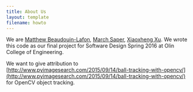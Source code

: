 ```yaml
---
title: About Us
layout: template
filename: howto
--- 
```


We are [Matthew Beaudouin-Lafon](https://github.com/MatthewBeaudouinLafon), [March Saper](https://github.com/marches), [Xiaoxheng Xu](https://github.com/xiaozhengxu). We wrote this code as our final project for Software Design Spring 2016 at Olin College of Engineering.

We want to give attribution to [http://www.pyimagesearch.com/2015/09/14/ball-tracking-with-opencv/](http://www.pyimagesearch.com/2015/09/14/ball-tracking-with-opencv/) for OpenCV object tracking.
